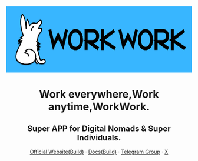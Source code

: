 <div align="center">
  <p><img src="/profile/Work-Work_font_logo.png" alt="Work-Work logo" width="576" height="180"></p>
  <p> <h1> Work everywhere,Work anytime,WorkWork. </h1>  </p>
   <p> <h2> Super APP for Digital Nomads & Super Individuals.</h2> </p>
  <p>
    <a href="https://www.work-work.org">Official Website(Build)</a>
    ·
    <a href="https://www.docs.work-work.org">Docs(Build)</a>
    ·
    <a href="https://www.t.me/WorkWorkWeb3/">Telegram Group</a>
    ·
    <a href="https://www.x.com/WorkWorkLabs/">X</a>
    
    


  </p>
</div>
